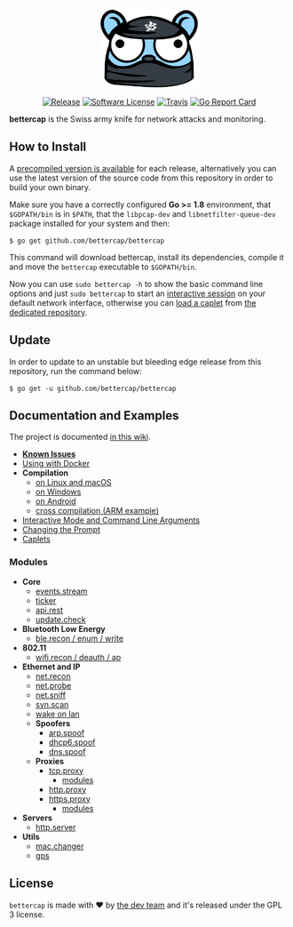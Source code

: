 <p align="center">
  <img alt="BetterCap" src="https://raw.githubusercontent.com/bettercap/media/master/logo.png" height="140" />
  <p align="center">
    <a href="https://github.com/bettercap/bettercap/releases/latest"><img alt="Release" src="https://img.shields.io/github/release/bettercap/bettercap.svg?style=flat-square"></a>
    <a href="https://github.com/bettercap/bettercap/blob/master/LICENSE.md"><img alt="Software License" src="https://img.shields.io/badge/license-GPL3-brightgreen.svg?style=flat-square"></a>
    <a href="https://travis-ci.org/bettercap/bettercap"><img alt="Travis" src="https://img.shields.io/travis/bettercap/bettercap/master.svg?style=flat-square"></a>
    <a href="https://goreportcard.com/report/github.com/bettercap/bettercap"><img alt="Go Report Card" src="https://goreportcard.com/badge/github.com/bettercap/bettercap?style=flat-square&fuckgithubcache=1"></a>
  </p>
</p>

**bettercap** is the Swiss army knife for network attacks and monitoring.

## How to Install

A [precompiled version is available](https://github.com/bettercap/bettercap/releases) for each release, alternatively you can use the latest version of the source code from this repository in order to build your own binary.

Make sure you have a correctly configured **Go >= 1.8** environment, that `$GOPATH/bin` is in `$PATH`, that the `libpcap-dev` and `libnetfilter-queue-dev` package installed for your system and then:

    $ go get github.com/bettercap/bettercap

This command will download bettercap, install its dependencies, compile it and move the `bettercap` executable to `$GOPATH/bin`. 

Now you can use `sudo bettercap -h` to show the basic command line options and just `sudo bettercap` to start an 
[interactive session](https://github.com/bettercap/bettercap/wiki/Interactive-Mode) on your default network interface, otherwise you can [load a caplet](https://github.com/bettercap/bettercap/wiki/Caplets) from [the dedicated repository](https://github.com/bettercap/caplets).

## Update

In order to update to an unstable but bleeding edge release from this repository, run the command below:

    $ go get -u github.com/bettercap/bettercap

## Documentation and Examples

The project is documented [in this wiki](https://github.com/bettercap/bettercap/wiki).

* **[Known Issues](https://github.com/bettercap/bettercap/wiki/Known-Issues)**
* [Using with Docker](https://github.com/bettercap/bettercap/wiki/Using-with-Docker)
* **Compilation**
  * [on Linux and macOS](https://github.com/bettercap/bettercap/wiki/Compilation-on-Linux-and-macOS)
  * [on Windows](https://github.com/bettercap/bettercap/wiki/Compilation-on-Windows)
  * [on Android](https://github.com/bettercap/bettercap/wiki/Compilation-on-Android)
  * [cross compilation (ARM example)](https://github.com/bettercap/bettercap/wiki/Cross-Compilation-(-ARM-example-))
* [Interactive Mode and Command Line Arguments](https://github.com/bettercap/bettercap/wiki/Interactive-Mode)
* [Changing the Prompt](https://github.com/bettercap/bettercap/wiki/Changing-the-Prompt)
* [Caplets](https://github.com/bettercap/bettercap/wiki/Caplets)

### Modules

* **Core**
  * [events.stream](https://github.com/bettercap/bettercap/wiki/events.stream)
  * [ticker](https://github.com/bettercap/bettercap/wiki/ticker)
  * [api.rest](https://github.com/bettercap/bettercap/wiki/api.rest)
  * [update.check](https://github.com/bettercap/bettercap/wiki/update.check)
* **Bluetooth Low Energy**
  * [ble.recon / enum / write](https://github.com/bettercap/bettercap/wiki/ble)
* **802.11**
  * [wifi.recon / deauth / ap](https://github.com/bettercap/bettercap/wiki/wifi)
* **Ethernet and IP**
  * [net.recon](https://github.com/bettercap/bettercap/wiki/net.recon)
  * [net.probe](https://github.com/bettercap/bettercap/wiki/net.probe)
  * [net.sniff](https://github.com/bettercap/bettercap/wiki/net.sniff)
  * [syn.scan](https://github.com/bettercap/bettercap/wiki/syn.scan)
  * [wake on lan](https://github.com/bettercap/bettercap/wiki/wol)
  * **Spoofers**
    * [arp.spoof](https://github.com/bettercap/bettercap/wiki/arp.spoof)
    * [dhcp6.spoof](https://github.com/bettercap/bettercap/wiki/dhcp6.spoof)
    * [dns.spoof](https://github.com/bettercap/bettercap/wiki/dns.spoof)
   * **Proxies**
     * [tcp.proxy](https://github.com/bettercap/bettercap/wiki/tcp.proxy)
       * [modules](https://github.com/bettercap/bettercap/wiki/tcp.modules)
     * [http.proxy](https://github.com/bettercap/bettercap/wiki/http.proxy)
     * [https.proxy](https://github.com/bettercap/bettercap/wiki/https.proxy)
       * [modules](https://github.com/bettercap/bettercap/wiki/http.modules)
* **Servers**
  * [http.server](https://github.com/bettercap/bettercap/wiki/http.server)
* **Utils**
  * [mac.changer](https://github.com/bettercap/bettercap/wiki/mac.changer)
  * [gps](https://github.com/bettercap/bettercap/wiki/gps)

## License

`bettercap` is made with ♥  by [the dev team](https://github.com/orgs/bettercap/people) and it's released under the GPL 3 license.
